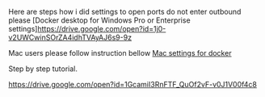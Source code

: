 Here are steps how i did settings to open ports do not enter outbound please [Docker desktop for Windows Pro or Enterprise settings]https://drive.google.com/open?id=1j0-v2UWCwinSOrZA4idhTVAyAJ6s9-9z

Mac users please follow instruction bellow
[Mac settings for docker ](https://drive.google.com/open?id=1sgYfHm5ErT-fmnQifU9vy7rWFGCN0wST)

Step by step tutorial.

https://drive.google.com/open?id=1GcamiI3RnFTF_QuOf2vF-v0J1V00f4c8



